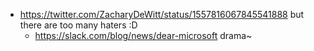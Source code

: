 - https://twitter.com/ZacharyDeWitt/status/1557816067845541888 but there are too many haters :D
	- https://slack.com/blog/news/dear-microsoft drama~